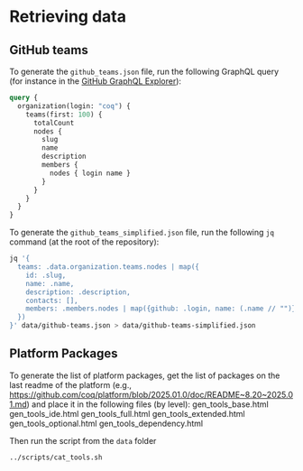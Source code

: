 # Retrieving data

## GitHub teams

To generate the `github_teams.json` file, run the following GraphQL query (for instance in the [GitHub GraphQL Explorer](https://developer.github.com/v4/explorer/)):

```graphql
query {
  organization(login: "coq") {
    teams(first: 100) {
      totalCount
      nodes {
        slug
        name
        description
        members {
          nodes { login name }
        }
      }
    }
  }
}
```

To generate the `github_teams_simplified.json` file, run the following `jq` command (at the root of the repository):

```bash
jq '{
  teams: .data.organization.teams.nodes | map({
    id: .slug,
    name: .name,
    description: .description,
    contacts: [],
    members: .members.nodes | map({github: .login, name: (.name // "")})
  })
}' data/github-teams.json > data/github-teams-simplified.json
```

## Platform Packages

To generate the list of platform packages, get the list of packages on the last readme of the platform
(e.g., https://github.com/coq/platform/blob/2025.01.0/doc/README~8.20~2025.01.md) and place it 
in the following files (by level): 
gen_tools_base.html gen_tools_ide.html gen_tools_full.html gen_tools_extended.html gen_tools_optional.html gen_tools_dependency.html

Then run the script from the `data` folder
```bash
../scripts/cat_tools.sh 
```
